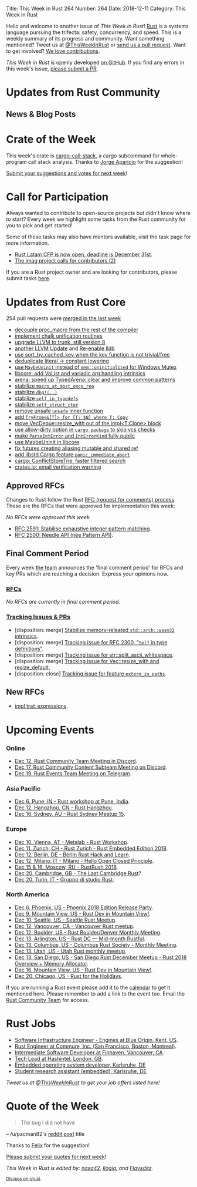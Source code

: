 Title: This Week in Rust 264
Number: 264
Date: 2018-12-11
Category: This Week in Rust

Hello and welcome to another issue of *This Week in Rust*!
[Rust](http://rust-lang.org) is a systems language pursuing the trifecta: safety, concurrency, and speed.
This is a weekly summary of its progress and community.
Want something mentioned? Tweet us at [@ThisWeekInRust](https://twitter.com/ThisWeekInRust) or [send us a pull request](https://github.com/cmr/this-week-in-rust).
Want to get involved? [We love contributions](https://github.com/rust-lang/rust/blob/master/CONTRIBUTING.md).

*This Week in Rust* is openly developed [on GitHub](https://github.com/cmr/this-week-in-rust).
If you find any errors in this week's issue, [please submit a PR](https://github.com/cmr/this-week-in-rust/pulls).

# Updates from Rust Community

## News & Blog Posts

# Crate of the Week

This week's crate is [cargo-call-stack](https://github.com/japaric/cargo-call-stack), a cargo subcommand for whole-program call stack analysis. Thanks to [Jorge Aparicio](https://mobile.twitter.com/japaricious/status/1069569802241486850) for the suggestion!

[Submit your suggestions and votes for next week][submit_crate]!

[submit_crate]: https://users.rust-lang.org/t/crate-of-the-week/2704

# Call for Participation

Always wanted to contribute to open-source projects but didn't know where to start?
Every week we highlight some tasks from the Rust community for you to pick and get started!

Some of these tasks may also have mentors available, visit the task page for more information.

* [Rust Latam CFP is now open, deadline is December 31st](https://cfp.rustlatam.org/events/rust-latam).
* [The imag project calls for contributors (2)](https://imag-pim.org/blog/2018/12/04/call-for-participation-2/)

If you are a Rust project owner and are looking for contributors, please submit tasks [here][guidelines].

[guidelines]: https://users.rust-lang.org/t/twir-call-for-participation/4821

# Updates from Rust Core

254 pull requests were [merged in the last week][merged]

[merged]: https://github.com/search?q=is%3Apr+org%3Arust-lang+is%3Amerged+merged%3A2018-11-26..2018-12-03

* [decouple proc_macro from the rest of the compiler](https://github.com/rust-lang/rust/pull/49219)
* [implement chalk unification routines](https://github.com/rust-lang/rust/pull/56214)
* [upgrade LLVM to trunk, still version 8](https://github.com/rust-lang/rust/pull/55835)
* [another LLVM Update](https://github.com/rust-lang/rust/pull/56313) and [Re-enable lldb](https://github.com/rust-lang/rust/pull/56298)
* [use sort_by_cached_key when the key function is not trivial/free](https://github.com/rust-lang/rust/pull/55821)
* [deduplicate literal → constant lowering](https://github.com/rust-lang/rust/pull/56312)
* [use `MaybeUninit` instead of `mem::uninitialized` for Windows Mutex](https://github.com/rust-lang/rust/pull/56275)
* [libcore: add VaList and variadic arg handling intrinsics](https://github.com/rust-lang/rust/pull/49878)
* [arena: speed up TypedArena::clear and improve common patterns](https://github.com/rust-lang/rust/pull/56378)
* [stabilize `macro_at_most_once_rep`](https://github.com/rust-lang/rust/pull/56245)
* [stabilize `dbg!(..)`](https://github.com/rust-lang/rust/pull/56395)
* [stabilize `self_in_typedefs`](https://github.com/rust-lang/rust/pull/56366)
* [stabilize `self_struct_ctor`](https://github.com/rust-lang/rust/pull/56365)
* [remove unsafe `unsafe` inner function](https://github.com/rust-lang/rust/pull/56236)
* [add `TryFrom<&[T]> for [T; $N] where T: Copy`](https://github.com/rust-lang/rust/pull/56216)
* [move VecDeque::resize_with out of the impl<T:Clone> block](https://github.com/rust-lang/rust/pull/56401)
* [use allow-dirty option in `cargo package` to skip vcs checks](https://github.com/rust-lang/cargo/pull/6280)
* [make `ParseIntError` and `IntErrorKind` fully public](https://github.com/rust-lang/rust/pull/55705)
* [use MaybeUninit in libcore](https://github.com/rust-lang/rust/pull/54668)
* [fix futures creating aliasing mutable and shared ref](https://github.com/rust-lang/rust/pull/56319)
* [add libstd Cargo feature `panic_immediate_abort`](https://github.com/rust-lang/rust/pull/55011)
* [cargo: ConflictStoreTrie: faster filtered search](https://github.com/rust-lang/cargo/pull/6366)
* [crates.io: email verification warning](https://github.com/rust-lang/crates.io/pull/1565)

## Approved RFCs

Changes to Rust follow the Rust [RFC (request for comments)
process](https://github.com/rust-lang/rfcs#rust-rfcs). These
are the RFCs that were approved for implementation this week:

*No RFCs were approved this week.*

* [RFC 2591: Stabilise exhaustive integer pattern matching](https://github.com/rust-lang/rfcs/pull/2591).
* [RFC 2500: Needle API (née Pattern API)](https://github.com/rust-lang/rfcs/pull/2500).

## Final Comment Period

Every week [the team](https://www.rust-lang.org/team.html) announces the
'final comment period' for RFCs and key PRs which are reaching a
decision. Express your opinions now.

### [RFCs](https://github.com/rust-lang/rfcs/labels/final-comment-period)

*No RFCs are currently in final comment period.*

### [Tracking Issues & PRs](https://github.com/rust-lang/rust/labels/final-comment-period)

* [disposition: merge] [Stabilize memory-releated `std::arch::wasm32` intrinsics](https://github.com/rust-lang/rust/issues/56292).
* [disposition: merge] [Tracking issue for RFC 2300, "`Self` in type definitions"](https://github.com/rust-lang/rust/issues/49303).
* [disposition: merge] [Tracking issue for str::split_ascii_whitespace](https://github.com/rust-lang/rust/issues/48656).
* [disposition: merge] [Tracking issue for Vec::resize_with and resize_default](https://github.com/rust-lang/rust/issues/41758).
* [disposition: close] [Tracking issue for feature `extern_in_paths`](https://github.com/rust-lang/rust/issues/55600).

## New RFCs

* [impl trait expressions](https://github.com/rust-lang/rfcs/pull/2604).

# Upcoming Events

### Online

* [Dec 12. Rust Community Team Meeting in Discord](https://discordapp.com/channels/442252698964721669/443773747350994945).
* [Dec 17. Rust Community Content Subteam Meeting on Discord](https://discordapp.com/channels/442252698964721669/443773747350994945).
* [Dec 19. Rust Events Team Meeting on Telegram](https://t.me/joinchat/EkKINhHCgZ9llzvPidOssA).

### Asia Pacific

* [Dec  6. Pune, IN - Rust workshop at Pune, India](https://reps.mozilla.org/e/rust-community-meetup-pune/).
* [Dec 12. Hangzhou, CN - Rust Hangzhou](https://www.meetup.com/Rust-Hangzhou/events/256338781/).
* [Dec 16. Sydney, AU - Rust Sydney Meetup 15](https://www.meetup.com/Rust-Sydney/events/256668602/).

### Europe

* [Dec 10. Vienna, AT - Metalab - Rust Workshop](https://metalab.at/wiki/Rust-Workshop).
* [Dec 11. Zurich, CH - Rust Zurich - Rust Embedded Edition 2018](https://www.meetup.com/Rust-Zurich/events/255279763/).
* [Dec 12. Berlin, DE - Berlin Rust Hack and Learn](https://www.meetup.com/opentechschool-berlin/events/rjgkhqyxqbqb/).
* [Dec 12. Milano, IT - Milano - Hello Open Closed Principle](https://www.meetup.com/rust-language-milano/events/256948632/).
* [Dec 15 & 16. Moscow, RU - RustRush 2018](https://rustrush.ru).
* [Dec 20. Cambridge, GB - The Last Cambridge Rust](https://www.meetup.com/Cambridge-Rust-Meetup/events/pzwshpyxqbbc/)?
* [Dec 20. Turin, IT - Gruppo di studio Rust](https://www.meetup.com/Mozilla-Torino/events/sbtclqyxqbkc/).

### North America

* [Dec  6. Phoenix, US - Phoenix 2018 Edition Release Party](https://www.meetup.com/Desert-Rustaceans/events/256503618).
* [Dec  9. Mountain View, US - Rust Dev in Mountain View!](https://www.meetup.com/Rust-Dev-in-Mountain-View/events/glnfcpyxqbmb/).
* [Dec 10. Seattle, US - Seattle Rust Meetup](https://www.meetup.com/Seattle-Rust-Meetup/events/pkggvpyxqbnb/).
* [Dec 12. Vancouver, CA - Vancouver Rust meetup](https://www.meetup.com/Vancouver-Rust/events/rzszlqyxqbqb/).
* [Dec 12. Boulder, US - Rust Boulder/Denver Monthly Meeting](https://www.meetup.com/Rust-Boulder-Denver/events/256949931/).
* [Dec 13. Arlington, US - Rust DC — Mid-month Rustful](https://www.meetup.com/RustDC/events/256181658).
* [Dec 13. Columbus, US - Columbus Rust Society - Monthly Meeting](https://www.meetup.com/columbus-rs/events/dbcfrpyxqbrb/).
* [Dec 13. Utah, US - Utah Rust monthly meetup](https://www.meetup.com/utahrust/events/255209738/).
* [Dec 13. San Diego, US - San Diego Rust December Meetup - Rust 2018 Overview + Memory Allocator](https://www.meetup.com/San-Diego-Rust/events/256264465/).
* [Dec 16. Mountain View, US - Rust Dev in Mountain View!](https://www.meetup.com/Rust-Dev-in-Mountain-View/events/glnfcpyxqbvb/).
* [Dec 20. Chicago, US - Rust for the Holidays](https://www.meetup.com/Chicago-Rust-Meetup/events/256778181).

If you are running a Rust event please add it to the [calendar] to get
it mentioned here. Please remember to add a link to the event too.
Email the [Rust Community Team][community] for access.

[calendar]: https://www.google.com/calendar/embed?src=apd9vmbc22egenmtu5l6c5jbfc%40group.calendar.google.com
[community]: mailto:community-team@rust-lang.org

# Rust Jobs

* [Software Infrastructure Engineer - Engines at Blue Origin, Kent, US](https://careers-blueorigin.icims.com/jobs/3247/software-infrastructure-engineer---engines/job).
* [Rust Engineer at Commure, Inc. (San Francisco, Boston, Montreal)](https://www.commure.com/#jobSection).
* [Intermediate Software Developer at Finhaven, Vancouver, CA](https://angel.co/finhaven/jobs/411238-intermediate-software-developer).
* [Tech Lead at Hashintel, London, GB](https://twitter.com/nonparibus/status/1067893414765764614).
* [Embedded operating system developer, Karlsruhe, DE](https://www.pse.kit.edu/karriere/joboffer.php?id=2093&language=en)
* [Student research assistant (embedded), Karlsruhe, DE](https://twitter.com/oli_obk/status/1064856324071178240)

*Tweet us at [@ThisWeekInRust](https://twitter.com/ThisWeekInRust) to get your job offers listed here!*

# Quote of the Week

> The bug I did not have

– /u/pacman82's [reddit post](https://www.reddit.com/r/rust/comments/a1w75c/the_bug_i_did_not_have/) title

Thanks to [Felix](https://users.rust-lang.org/t/twir-quote-of-the-week/328/582) for the suggestion!

[Please submit your quotes for next week](http://users.rust-lang.org/t/twir-quote-of-the-week/328)!

*This Week in Rust is edited by: [nasa42](https://github.com/nasa42), [llogiq](https://github.com/llogiq), and [Flavsditz](https://github.com/Flavsditz).*

<small>[Discuss on r/rust]().</small>
